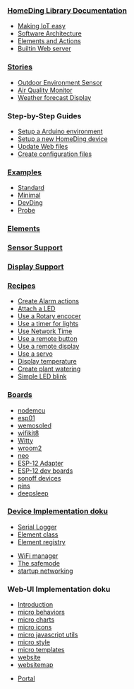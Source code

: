 ### [HomeDing Library Documentation](/index.md)

* [Making IoT easy](/concepts/paper01.md)
* [Software Architecture](/concepts/paper02.md)
* [Elements and Actions](/concepts/paper03.md)
* [Builtin Web server](/concepts/paper04.md)


### [Stories](/stories.md)
* [Outdoor Environment Sensor](/stories/story-outdoorsensor.md)
* [Air Quality Monitor](/stories/story-airquality.md)
* [Weather forecast Display](/stories/story-weatherdisplay.md)


### Step-by-Step Guides
* [Setup a Arduino environment](/stepsarduino.md)
* [Setup a new HomeDing device](/stepsnewdevice.md)
* [Update Web files](/stepsupdateweb.md)
* [Create configuration files](/stepsconfigure.md)


### [Examples](/examples/index.md)
* [Standard](/examples/standard.md)
* [Minimal](/examples/minimal.md)
* [DevDing](/examples/devding.md)
* [Probe](/examples/probe.md)
<!-- * [examples/radio](/examples/radio.md) -->


### [Elements](/elements.md)
### [Sensor Support](/sensors/sensors.md)
### [Display Support](/displays.md)

### [Recipes](/recipes/index.md)
* [Create Alarm actions](/recipes/alarm.md)
* [Attach a LED](/recipes/led.md)
* [Use a Rotary encocer](/recipes/ledrotary.md)
* [Use a timer for lights](/recipes/lighttimer.md)
* [Use Network Time](/recipes/ntpclock.md)
* [Use a remote button](/recipes/remotebutton.md)
* [Use a remote display](/recipes/remotedisplay.md)
* [Use a servo](/recipes/servo.md)
* [Display temperature](/recipes/tempdisplay.md)
* [Create plant watering](/recipes/water.md)
* [Simple LED blink](/recipes/blink.md)


### [Boards](/boards.md)
* [nodemcu](/boards/nodemcu.md)
* [esp01](/boards/esp01.md)
* [wemosoled](/boards/wemosoled.md)
* [wifikit8](/boards/wifikit8.md)
* [Witty](/boards/witty.md)
* [wroom2](/boards/wroom2.md)
* [neo](/boards/neo.md)
* [ESP-12 Adapter](/boards/whiteadapter.md)
* [ESP-12 dev boards](/boards/esp12dev.md)
* [sonoff devices](/boards/sonoffbasic.md)
* [pins](/boards/pins.md)
* [deepsleep](/boards/deepsleep.md)

<!--
* [esp32/esp32azureiotkit](/boards/_esp32/esp32azureiotkit.md)
* [esp32/readme](/boards/_esp32/readme.md)
* [esp32/_g](/boards/_esp32/_g.md)
* [esp32/_ttgogallery](/boards/_esp32/_ttgogallery.md)
*  -->


### [Device Implementation doku](/implementation.md)
* [Serial Logger](/logger.md)
* [Element class](/elementclass.md)
* [Element registry](/elementregistry.md)
<!-- * [_microjson](/_microjson.md) -->
<!-- * [_customelement](/_customelement.md) -->
* [WiFi manager](/wifimanager.md)
* [The safemode](/safemode.md)
* [startup networking](/startupnet.md)


### Web-UI Implementation doku
* [Introduction](/micro.md)
* [micro behaviors](/microbehaviors.md)
* [micro charts](/microcharts.md)
* [micro icons](/microicons.md)
* [micro javascript utils](/microjavascript.md)
* [micro style](/microstyle.md)
* [micro templates](/microtemplates.md)
* [website](/website.md)
* [websitemap](/websitemap.md)
<!-- * [monitor](/elements/_monitor.md) -->
* [Portal](/microportal.md)
<!-- * [_iconsforthings](/_iconsforthings.md) -->


<!--
### More

* [classes](/classes.md)
* [elementcards](/elementcards.md)
* [elementinterface](/elementinterface.md)
* [webservices](/webservices.md)
* [webversions](/webversions.md)
* [_backend](/_backend.md)
* [_exampledashbutton](/_exampledashbutton.md)
* [Using the I2C bus](/i2c.md)
* [_linechart](/_linechart.md)
* [_manifest](/manifest.md)
* [_moisturesonsor](/_moisturesonsor.md)
 -->

<!--
### Examples
* [examples/blink](/examples/blink.md)
* [examples/radio](/examples/radio.md)
* [examples/_batteryswitch](/examples/_batteryswitch.md)
* [examples/_RFGateway](/examples/_RFGateway.md)
-->

<!-- ### Rework: -->
<!-- * [examples/pwm](/examples/pwm.md) -->
<!-- * [_private](/_private.md) -->
<!-- * [_reset](/_reset.md) -->
<!-- * [__memo](/__memo.md) -->
<!-- * [_robust](/_robust.md) -->

<!-- ### Examples
* [examples/setup](/examples/setup.md) -->


